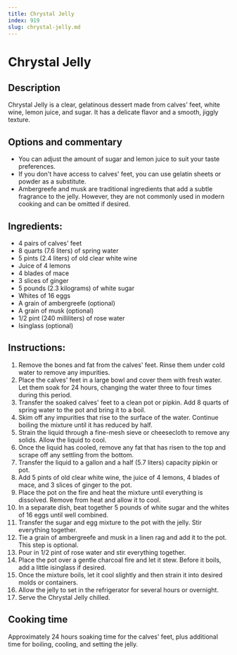```yaml
---
title: Chrystal Jelly
index: 919
slug: chrystal-jelly.md
---
```


# Chrystal Jelly

## Description
Chrystal Jelly is a clear, gelatinous dessert made from calves' feet, white wine, lemon juice, and sugar. It has a delicate flavor and a smooth, jiggly texture.

## Options and commentary
- You can adjust the amount of sugar and lemon juice to suit your taste preferences.
- If you don't have access to calves' feet, you can use gelatin sheets or powder as a substitute.
- Ambergreefe and musk are traditional ingredients that add a subtle fragrance to the jelly. However, they are not commonly used in modern cooking and can be omitted if desired.

## Ingredients:
- 4 pairs of calves' feet
- 8 quarts (7.6 liters) of spring water
- 5 pints (2.4 liters) of old clear white wine
- Juice of 4 lemons
- 4 blades of mace
- 3 slices of ginger
- 5 pounds (2.3 kilograms) of white sugar
- Whites of 16 eggs
- A grain of ambergreefe (optional)
- A grain of musk (optional)
- 1/2 pint (240 milliliters) of rose water
- Isinglass (optional)

## Instructions:
1. Remove the bones and fat from the calves' feet. Rinse them under cold water to remove any impurities.
2. Place the calves' feet in a large bowl and cover them with fresh water. Let them soak for 24 hours, changing the water three to four times during this period.
3. Transfer the soaked calves' feet to a clean pot or pipkin. Add 8 quarts of spring water to the pot and bring it to a boil.
4. Skim off any impurities that rise to the surface of the water. Continue boiling the mixture until it has reduced by half.
5. Strain the liquid through a fine-mesh sieve or cheesecloth to remove any solids. Allow the liquid to cool.
6. Once the liquid has cooled, remove any fat that has risen to the top and scrape off any settling from the bottom.
7. Transfer the liquid to a gallon and a half (5.7 liters) capacity pipkin or pot.
8. Add 5 pints of old clear white wine, the juice of 4 lemons, 4 blades of mace, and 3 slices of ginger to the pot.
9. Place the pot on the fire and heat the mixture until everything is dissolved. Remove from heat and allow it to cool.
10. In a separate dish, beat together 5 pounds of white sugar and the whites of 16 eggs until well combined.
11. Transfer the sugar and egg mixture to the pot with the jelly. Stir everything together.
12. Tie a grain of ambergreefe and musk in a linen rag and add it to the pot. This step is optional.
13. Pour in 1/2 pint of rose water and stir everything together.
14. Place the pot over a gentle charcoal fire and let it stew. Before it boils, add a little isinglass if desired.
15. Once the mixture boils, let it cool slightly and then strain it into desired molds or containers.
16. Allow the jelly to set in the refrigerator for several hours or overnight.
17. Serve the Chrystal Jelly chilled.

## Cooking time
Approximately 24 hours soaking time for the calves' feet, plus additional time for boiling, cooling, and setting the jelly.